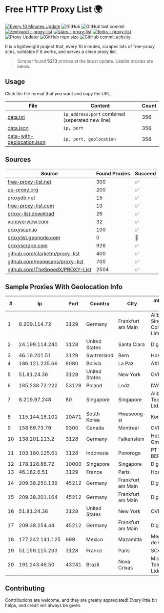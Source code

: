 
# Free HTTP Proxy List 🌍

[![Every 10 Minutes Update](https://github.com/mertguvencli/http-proxy-list/actions/workflows/main.yml/badge.svg?branch=main)](https://github.com/mertguvencli/http-proxy-list/actions/workflows/main.yml)
![GitHub](https://img.shields.io/github/license/mertguvencli/http-proxy-list)
![GitHub last commit](https://img.shields.io/github/last-commit/mertguvencli/http-proxy-list)
[![zevtyardt - proxy-list](https://img.shields.io/static/v1?label=zevtyardt&message=proxy-list&color=blue&logo=github)](https://github.com/zevtyardt/proxy-list "Go to GitHub repo")
[![stars - proxy-list](https://img.shields.io/github/stars/zevtyardt/proxy-list?style=social)](https://github.com/zevtyardt/proxy-list)
[![forks - proxy-list](https://img.shields.io/github/forks/zevtyardt/proxy-list?style=social)](https://github.com/zevtyardt/proxy-list)
[![Proxy Updater](https://github.com/zevtyardt/proxy-list/workflows/Proxy%20Updater/badge.svg)](https://github.com/zevtyardt/proxy-list/actions?query=workflow:"Proxy+Updater")
![GitHub repo size](https://img.shields.io/github/repo-size/zevtyardt/proxy-list)
[![GitHub commit activity](https://img.shields.io/github/commit-activity/m/zevtyardt/proxy-list?logo=commits)](https://github.com/zevtyardt/proxy-list/commits/main)

It is a lightweight project that, every 10 minutes, scrapes lots of free-proxy sites, validates if it works, and serves a clean proxy list.

> Scraper found **5213** proxies at the latest update. Usable proxies are below.

## Usage

Click the file format that you want and copy the URL.

|File|Content|Count|
|----|-------|-----|
|[data.txt](https://raw.githubusercontent.com/mertguvencli/http-proxy-list/main/proxy-list/data.txt)|`ip_address:port` combined (seperated new line)|356|
|[data.json](https://raw.githubusercontent.com/mertguvencli/http-proxy-list/main/proxy-list/data.json)|`ip, port`|356|
|[data-with-geolocation.json](https://raw.githubusercontent.com/mertguvencli/http-proxy-list/main/proxy-list/data-with-geolocation.json)|`ip, port, geolocation`|356|

## Sources

|Source|Found Proxies|Succeed|
|------|-------------|-------|
|[free-proxy-list.net](https://free-proxy-list.net)|300|✅|
|[us-proxy.org](https://www.us-proxy.org)|200|✅|
|[proxydb.net](http://proxydb.net)|15|✅|
|[free-proxy-list.com](https://free-proxy-list.com/?page=&port=&type%5B%5D=http&type%5B%5D=https&up_time=0&search=Search)|10|✅|
|[proxy-list.download](https://www.proxy-list.download/HTTP)|26|✅|
|[vpnoverview.com](https://vpnoverview.com/privacy/anonymous-browsing/free-proxy-servers)|32|✅|
|[proxyscan.io](https://www.proxyscan.io)|100|✅|
|[proxylist.geonode.com](https://proxylist.geonode.com/api/proxy-list?limit=300&page=1&sort_by=lastChecked&sort_type=desc&protocols=http,https)|0|🚫|
|[proxyscrape.com](https://api.proxyscrape.com/v2/?request=displayproxies&protocol=http&timeout=10000&country=all&ssl=all&anonymity=all)|926|✅|
|[github.com/clarketm/proxy-list](https://raw.githubusercontent.com/clarketm/proxy-list/master/proxy-list-raw.txt)|400|✅|
|[github.com/monosans/proxy-list](https://raw.githubusercontent.com/monosans/proxy-list/main/proxies/http.txt)|700|✅|
|[github.com/TheSpeedX/PROXY-List](https://raw.githubusercontent.com/TheSpeedX/PROXY-List/master/http.txt)|2504|✅|


## Sample Proxies With Geolocation Info

|#|Ip|Port|Country|City|Internet Service Provider|
|-|--|----|-------|----|-------------------------|
|1|8.209.114.72|3129|Germany|Frankfurt am Main|Alibaba.com Singapore E-Commerce Private Limited|
|2|24.199.114.240|3128|United States|Santa Clara|DigitalOcean, LLC|
|3|46.16.201.51|3129|Switzerland|Bern|Hosteur SA|
|4|186.121.235.66|8080|Bolivia|La Paz|AXS Bolivia S. A.|
|5|51.81.24.36|3128|United States|New York|OVH US LLC|
|6|185.238.72.222|53128|Poland|Lodz|IWACOM Sp. z o.o.|
|7|8.219.97.248|80|Singapore|Singapore|Alibaba (US) Technology Co., Ltd.|
|8|115.144.16.101|10471|South Korea|Hwaseong-si|Korea Telecom|
|9|158.69.73.79|9300|Canada|Montreal|OVH SAS|
|10|138.201.113.2|3128|Germany|Falkenstein|Hetzner Online GmbH|
|11|103.180.125.61|3128|Indonesia|Ponorogo|PT TOKO MIRING BERJAYA|
|12|178.128.88.72|10000|Singapore|Singapore|DigitalOcean, LLC|
|13|46.182.6.51|3129|France|Paris|Hosteur SAS|
|14|209.38.250.139|45212|Germany|Frankfurt am Main|DigitalOcean, LLC|
|15|209.38.201.164|45212|Germany|Frankfurt am Main|DigitalOcean, LLC|
|16|51.81.24.36|3128|United States|New York|OVH US LLC|
|17|209.38.254.44|45212|Germany|Frankfurt am Main|DigitalOcean, LLC|
|18|177.242.141.125|999|Mexico|Mazamitla|Mega Cable, S.A. de C.V.|
|19|51.159.115.233|3128|France|Paris|SCALEWAY|
|20|191.243.46.50|43241|Brazil|Nova Crixas|Microturbo Telecomunicacoes Ltda-me|



## Contributing

Contributions are welcome, and they are greatly appreciated! Every
little bit helps, and credit will always be given.

